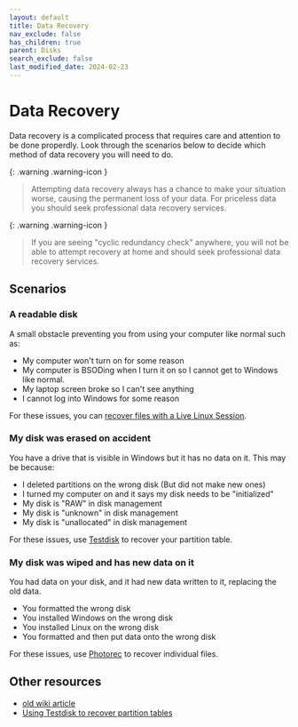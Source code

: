 ```yaml
---
layout: default
title: Data Recovery
nav_exclude: false
has_children: true
parent: Disks
search_exclude: false
last_modified_date: 2024-02-23
---
```


# Data Recovery
Data recovery is a complicated process that requires care and attention to be done properdly. Look through the scenarios below to decide which method of data recovery you will need to do.

{: .warning .warning-icon }
> Attempting data recovery always has a chance to make your situation worse, causing the permanent loss of your data. For priceless data you should seek professional data recovery services.

{: .warning .warning-icon }
> If you are seeing "cyclic redundancy check" anywhere, you will not be able to attempt recovery at home and should seek professional data recovery services.

## Scenarios
### A readable disk
A small obstacle preventing you from using your computer like normal such as:
- My computer won't turn on for some reason
- My computer is BSODing when I turn it on so I cannot get to Windows like normal.
- My laptop screen broke so I can't see anything
- I cannot log into Windows for some reason

For these issues, you can [recover files with a Live Linux Session]().

### My disk was erased on accident
You have a drive that is visible in Windows but it has no data on it. This may be because:
- I deleted partitions on the wrong disk (But did not make new ones)
- I turned my computer on and it says my disk needs to be "initialized"
- My disk is "RAW" in disk management
- My disk is "unknown" in disk management
- My disk is "unallocated" in disk management

For these issues, use [Testdisk]() to recover your partition table.

### My disk was wiped and has new data on it
You had data on your disk, and it had new data written to it, replacing the old data.
- You formatted the wrong disk
- You installed Windows on the wrong disk
- You installed Linux on the wrong disk
- You formatted and then put data onto the wrong disk

For these issues, use [Photorec]() to recover individual files.

## Other resources
- [old wiki article](https://www.reddit.com/r/techsupport/wiki/livelinuxsession#wiki_recover_data_from_your_storage_drives)
- [Using Testdisk to recover partition tables](https://www.howtoforge.com/data_recovery_with_testdisk)